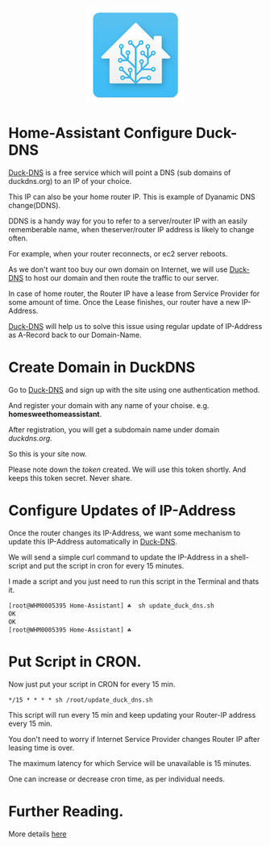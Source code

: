 <p align="center">
  <img src="img/hass.png"> </image>
</p>

# Home-Assistant Configure Duck-DNS

[Duck-DNS](https://www.duckdns.org/) is a free service which will point a DNS (sub domains of duckdns.org) to an IP of your choice.

This IP can also be your home router IP. This is example of Dyanamic DNS change(DDNS).

DDNS is a handy way for you to refer to a server/router IP with an easily rememberable name, when theserver/router IP address is likely to change often.

For example, when your router reconnects, or ec2 server reboots.

As we don't want too buy our own domain on Internet, we will use [Duck-DNS](https://www.duckdns.org/) to host our domain and then route the traffic to our server.

In case of home router, the Router IP have a lease from Service Provider for some amount of time. Once the Lease finishes, our router have a new IP-Address.

[Duck-DNS](https://www.duckdns.org/) will help us to solve this issue using regular update of IP-Address as A-Record back to our Domain-Name.

# Create Domain in DuckDNS

Go to [Duck-DNS](https://www.duckdns.org/) and sign up with the site using one authentication method.

And register your domain with any name of your choise. e.g. **homesweethomeassistant**.

After registration, you will get a subdomain name under domain *duckdns.org*.

So this is your site now.

Please note down the *token* created. We will use this token shortly.  And keeps this token secret. Never share.

# Configure Updates of IP-Address

Once the router changes its IP-Address, we want some mechanism to update this IP-Address automatically in [Duck-DNS](https://www.duckdns.org/).

We will send a simple curl command to update the IP-Address in a shell-script and put the script in cron for every 15 minutes.

I made a script and you just need to run this script in the Terminal and thats it.

```
[root@WHM0005395 Home-Assistant] ☘  sh update_duck_dns.sh
OK
OK
[root@WHM0005395 Home-Assistant] ☘
```

# Put Script in CRON.

Now just put your script in CRON for every 15 min.

```
*/15 * * * * sh /root/update_duck_dns.sh
```

This script will run every 15 min and keep updating your Router-IP address every 15 min.

You don't need to worry if Internet Service Provider changes Router IP after leasing time is over.

The maximum latency for which Service will be unavailable is 15 minutes.

One can increase or decrease cron time, as per individual needs.


# Further Reading.

More details [here](https://www.home-assistant.io/docs/ecosystem/certificates/lets_encrypt/#3---set-up-a-duckdns-account)